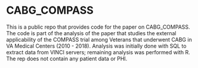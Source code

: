 # CABG_COMPASS
This is a public repo that provides code for the paper on CABG_COMPASS. The code is part of the analysis 
of the paper that studies the external applicability of the COMPASS trial among Veterans that 
underwent CABG in VA Medical Centers (2010 - 2018). 
Analysis was initially done with SQL to extract data from VINCI servers; remaining analysis 
was performed with R. The rep does not contain any patient data or PHI.

